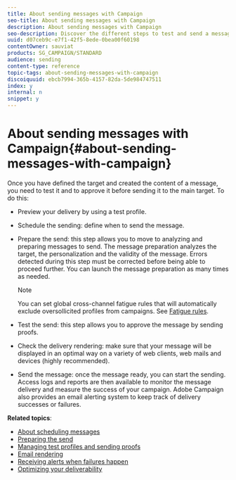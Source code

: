 ```yaml
---
title: About sending messages with Campaign
seo-title: About sending messages with Campaign
description: About sending messages with Campaign
seo-description: Discover the different steps to test and send a message.
uuid: d07ceb9c-e7f1-42f5-8ede-0bea00f60198
contentOwner: sauviat
products: SG_CAMPAIGN/STANDARD
audience: sending
content-type: reference
topic-tags: about-sending-messages-with-campaign
discoiquuid: ebcb7994-365b-4157-82da-5de984747511
index: y
internal: n
snippet: y
---
```


# About sending messages with Campaign{#about-sending-messages-with-campaign}

Once you have defined the target and created the content of a message, you need to test it and to approve it before sending it to the main target. To do this:

* Preview your delivery by using a test profile.
* Schedule the sending: define when to send the message.
* Prepare the send: this step allows you to move to analyzing and preparing messages to send. The message preparation analyzes the target, the personalization and the validity of the message. Errors detected during this step must be corrected before being able to proceed further. You can launch the message preparation as many times as needed.

  >[!NOTE]
  >
  >You can set global cross-channel fatigue rules that will automatically exclude oversollicited profiles from campaigns. See [Fatigue rules](../../administration/using/fatigue-rules.md).

* Test the send: this step allows you to approve the message by sending proofs.
* Check the delivery rendering: make sure that your message will be displayed in an optimal way on a variety of web clients, web mails and devices (highly recommended). 
* Send the message: once the message ready, you can start the sending. Access logs and reports are then available to monitor the message delivery and measure the success of your campaign. Adobe Campaign also provides an email alerting system to keep track of delivery successes or failures.

**Related topics**:

* [About scheduling messages](../../sending/using/about-scheduling-messages.md)
* [Preparing the send](../../sending/using/preparing-the-send.md)
* [Managing test profiles and sending proofs](../../sending/using/managing-test-profiles-and-sending-proofs.md)
* [Email rendering](../../sending/using/email-rendering.md)
* [Receiving alerts when failures happen](../../sending/using/receiving-alerts-when-failures-happen.md)
* [Optimizing your deliverability](https://docs.campaign.adobe.com/doc/standard/getting_started/en/ACS_Deliverability.html)

